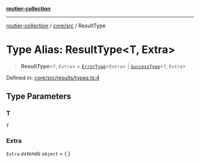 [**routier-collection**](../../../README.md)

***

[routier-collection](../../../README.md) / [core/src](../README.md) / ResultType

# Type Alias: ResultType\<T, Extra\>

> **ResultType**\<`T`, `Extra`\> = [`ErrorType`](ErrorType.md)\<`Extra`\> \| [`SuccessType`](SuccessType.md)\<`T`, `Extra`\>

Defined in: [core/src/results/types.ts:4](https://github.com/Agrejus/routier/blob/ae307d61bf9883ec014a438be7cbd96d2060d092/core/src/results/types.ts#L4)

## Type Parameters

### T

`T`

### Extra

`Extra` *extends* `object` = \{ \}

